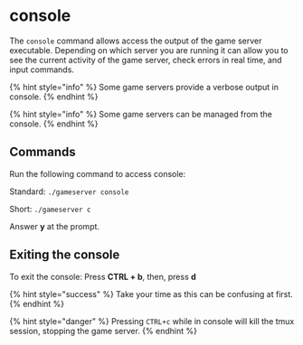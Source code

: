 # console

The `console` command allows access the output of the game server executable. Depending on which server you are running it can allow you to see the current activity of the game server, check errors in real time, and input commands.

{% hint style="info" %}
Some game servers provide a verbose output in console.
{% endhint %}

{% hint style="info" %}
Some game servers can be managed from the console.
{% endhint %}

## Commands

Run the following command to access console:

Standard: `./gameserver console`

Short: `./gameserver c`

Answer **y** at the prompt.

## Exiting the console

To exit the console: Press **CTRL + b**, then, press **d**

{% hint style="success" %}
Take your time as this can be confusing at first.
{% endhint %}

{% hint style="danger" %}
Pressing `CTRL+c` while in console will kill the tmux session, stopping the game server.
{% endhint %}



